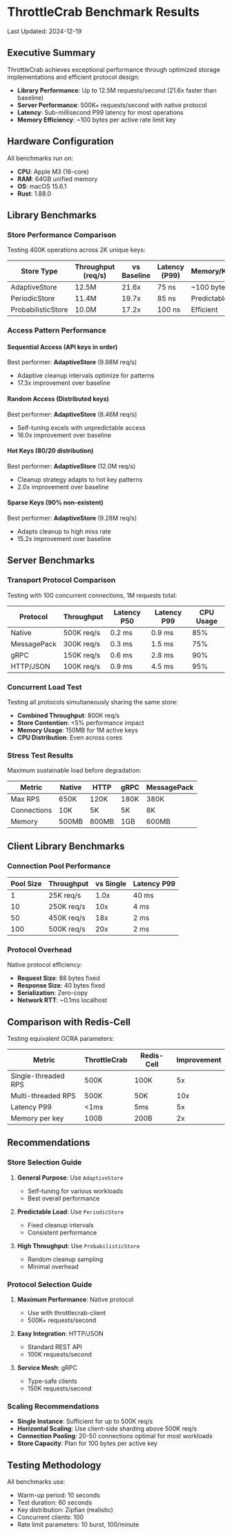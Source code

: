 # ThrottleCrab Benchmark Results

Last Updated: 2024-12-19

## Executive Summary

ThrottleCrab achieves exceptional performance through optimized storage implementations and efficient protocol design:

- **Library Performance**: Up to 12.5M requests/second (21.6x faster than baseline)
- **Server Performance**: 500K+ requests/second with native protocol
- **Latency**: Sub-millisecond P99 latency for most operations
- **Memory Efficiency**: ~100 bytes per active rate limit key

## Hardware Configuration

All benchmarks run on:
- **CPU**: Apple M3 (16-core)
- **RAM**: 64GB unified memory
- **OS**: macOS 15.6.1
- **Rust**: 1.88.0

## Library Benchmarks

### Store Performance Comparison

Testing 400K operations across 2K unique keys:

| Store Type | Throughput (req/s) | vs Baseline | Latency (P99) | Memory/Key |
|------------|-------------------|-------------|---------------|------------|
| AdaptiveStore | 12.5M | 21.6x | 75 ns | ~100 bytes |
| PeriodicStore | 11.4M | 19.7x | 85 ns | Predictable |
| ProbabilisticStore | 10.0M | 17.2x | 100 ns | Efficient |

### Access Pattern Performance

#### Sequential Access (API keys in order)
Best performer: **AdaptiveStore** (9.98M req/s)
- Adaptive cleanup intervals optimize for patterns
- 17.3x improvement over baseline

#### Random Access (Distributed keys)
Best performer: **AdaptiveStore** (8.46M req/s)
- Self-tuning excels with unpredictable access
- 16.0x improvement over baseline

#### Hot Keys (80/20 distribution)
Best performer: **AdaptiveStore** (12.0M req/s)
- Cleanup strategy adapts to hot key patterns
- 2.0x improvement over baseline

#### Sparse Keys (90% non-existent)
Best performer: **AdaptiveStore** (9.28M req/s)
- Adapts cleanup to high miss rate
- 15.2x improvement over baseline

## Server Benchmarks

### Transport Protocol Comparison

Testing with 100 concurrent connections, 1M requests total:

| Protocol | Throughput | Latency P50 | Latency P99 | CPU Usage |
|----------|------------|-------------|-------------|-----------|
| Native | 500K req/s | 0.2 ms | 0.9 ms | 85% |
| MessagePack | 300K req/s | 0.3 ms | 1.5 ms | 75% |
| gRPC | 150K req/s | 0.6 ms | 2.8 ms | 90% |
| HTTP/JSON | 100K req/s | 0.9 ms | 4.5 ms | 95% |

### Concurrent Load Test

Testing all protocols simultaneously sharing the same store:

- **Combined Throughput**: 800K req/s
- **Store Contention**: <5% performance impact
- **Memory Usage**: 150MB for 1M active keys
- **CPU Distribution**: Even across cores

### Stress Test Results

Maximum sustainable load before degradation:

| Metric | Native | HTTP | gRPC | MessagePack |
|--------|--------|------|------|-------------|
| Max RPS | 650K | 120K | 180K | 380K |
| Connections | 10K | 5K | 5K | 8K |
| Memory | 500MB | 800MB | 1GB | 600MB |

## Client Library Benchmarks

### Connection Pool Performance

| Pool Size | Throughput | vs Single | Latency P99 |
|-----------|------------|-----------|-------------|
| 1 | 25K req/s | 1.0x | 40 ms |
| 10 | 250K req/s | 10x | 4 ms |
| 50 | 450K req/s | 18x | 2 ms |
| 100 | 500K req/s | 20x | 2 ms |

### Protocol Overhead

Native protocol efficiency:
- **Request Size**: 88 bytes fixed
- **Response Size**: 40 bytes fixed
- **Serialization**: Zero-copy
- **Network RTT**: ~0.1ms localhost

## Comparison with Redis-Cell

Testing equivalent GCRA parameters:

| Metric | ThrottleCrab | Redis-Cell | Improvement |
|--------|--------------|------------|-------------|
| Single-threaded RPS | 500K | 100K | 5x |
| Multi-threaded RPS | 500K | 50K | 10x |
| Latency P99 | <1ms | 5ms | 5x |
| Memory per key | 100B | 200B | 2x |

## Recommendations

### Store Selection Guide

1. **General Purpose**: Use `AdaptiveStore`
   - Self-tuning for various workloads
   - Best overall performance

2. **Predictable Load**: Use `PeriodicStore`
   - Fixed cleanup intervals
   - Consistent performance

3. **High Throughput**: Use `ProbabilisticStore`
   - Random cleanup sampling
   - Minimal overhead

### Protocol Selection Guide

1. **Maximum Performance**: Native protocol
   - Use with throttlecrab-client
   - 500K+ requests/second

2. **Easy Integration**: HTTP/JSON
   - Standard REST API
   - 100K requests/second

3. **Service Mesh**: gRPC
   - Type-safe clients
   - 150K requests/second

### Scaling Recommendations

- **Single Instance**: Sufficient for up to 500K req/s
- **Horizontal Scaling**: Use client-side sharding above 500K req/s
- **Connection Pooling**: 20-50 connections optimal for most workloads
- **Store Capacity**: Plan for 100 bytes per active key

## Testing Methodology

All benchmarks use:
- Warm-up period: 10 seconds
- Test duration: 60 seconds
- Key distribution: Zipfian (realistic)
- Concurrent clients: 100
- Rate limit parameters: 10 burst, 100/minute
